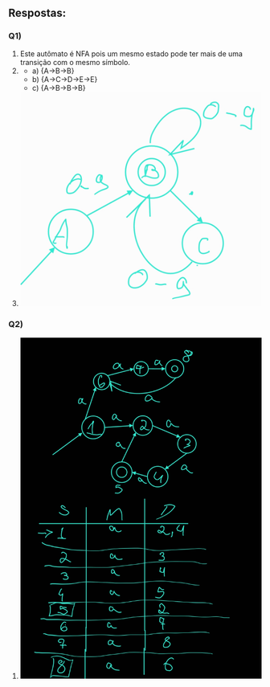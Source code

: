 ## Respostas:

### Q1) 
1. Este autômato é NFA pois um mesmo estado pode ter mais de uma transição com o mesmo símbolo.
2. 
    - a) {A->B->B}
    - b) {A->C->D->E->E}
    - c) {A->B->B->B}
3.  ![Diagrama](./nfa-reprQ1_3.png)

### Q2)

1. ![Diagrama](./nfa-reprQ2_1.jpg)
 
